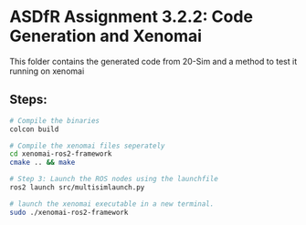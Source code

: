 # ASDfR Assignment 3.2.2:  Code Generation and Xenomai

This folder contains the generated code from 20-Sim and a method to test it running on xenomai

## Steps:

```bash
# Compile the binaries
colcon build

# Compile the xenomai files seperately
cd xenomai-ros2-framework
cmake .. && make

# Step 3: Launch the ROS nodes using the launchfile
ros2 launch src/multisimlaunch.py

# launch the xenomai executable in a new terminal.
sudo ./xenomai-ros2-framework
```